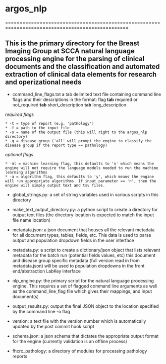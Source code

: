 # argos_nlp
=================================================================================================

This is the primary directory for the Breast Imaging Group at SCCA natural language processing engine for the parsing of clinical documents and the classification and automated extraction of clinical data elements for research and operizational needs
----------------------------------------------------------------------------------------------------------------
- command_line_flags.txt 
	a tab delimited text file containing command line flags and their descriptions in the format:
	flag __tab__ required or not_required __tab__ short_description __tab__ long_description

*required flags*

	* -t = type of report (e.g. 'pathology')
	* -f = path to the input file
	* -o = name of the output file (this will right to the argos_nlp directory)
	* -g = disease group ('all' will prompt the engine to classify the disease group if the report type == pathology)

*optional flags*

	* -ml = machine learning flag, this defaults to 'n' which means the engine will not require the language models needed to run the machine learning algorithms
	* -a = algorithm flag, this defaults to 'y', which means the engine will run appropriate algorithms. If input parameter == 'n', then the engine will simply output text and tsv files.

- global_strings.py: a set of string variables used in various scripts in this directory

- make_text_output_directory.py: a python script to create a directory for output text files (the directory location is expected to match the input file name location)

- metadata.json: a json document that houses all the relevant metadata for all document types, tables, fields, etc. This data is used to parse output and population dropdown fields in the user interface

- metadata.py: 	a script to create a dictionary/json object that lists relevant metadata for the batch run 
	(potential fields values, etc) this document and disease group specific metadata (full version read in from metadata.json) will be used to population dropdowns in the front end/abstraction LabKey interface

- nlp_engine.py: the primary script for the natural language processing engine.  This requires a set of flagged command line arguments as well as the command_line_flag file which gives their mappings, and input document(s)

- output_results.py: output the final JSON object to the location specified by the command line -o flag

- version: a text file with the version number which is automatically updated by the post commit hook script

- schema.json: 	a json schema that dictates the appropriate output format for the engine (currently validation is an offline process)
	
- fhcrc_pathology: a directory of modules for processing pathology reports
